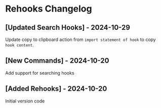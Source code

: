 # Rehooks Changelog

## [Updated Search Hooks] - 2024-10-29

Update copy to clipboard action from `import statement of hook` to copy `hook content`.

## [New Commands] - 2024-10-20

Add support for searching hooks

## [Added Rehooks] - 2024-10-20

Initial version code
